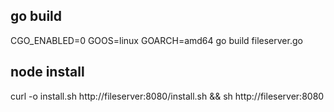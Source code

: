 ## go build
CGO_ENABLED=0 GOOS=linux GOARCH=amd64 go build fileserver.go
## node install
curl -o install.sh http://fileserver:8080/install.sh && sh http://fileserver:8080